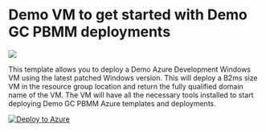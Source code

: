 # Demo VM to get started with Demo GC PBMM deployments

<a href="https://portal.azure.com/#create/Microsoft.Template/uri/https%3A%2F%2Fraw.githubusercontent.com%2Fbernardmaltais%2FGC-Quickstarts-Foundation%2Fmaster%2Fazuredeploy.json" target="_blank">
    <img src="http://azuredeploy.net/deploybutton.png"/>
</a>

This template allows you to deploy a Demo Azure Development Windows VM using the latest patched Windows version. This will deploy a B2ms size VM in the resource group location and return the fully qualified domain name of the VM. The VM will have all the necessary tools installed to start deploying Demo GC PBMM Azure templates and deployments.

[![Deploy to Azure](http://azuredeploy.net/deploybutton.png)](https://azuredeploy.net/)
